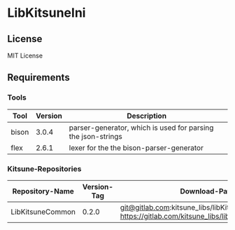 # LibKitsuneIni

## License 

MIT License

## Requirements

### Tools

Tool | Version | Description
--- | --- | ---
bison | 3.0.4 |  parser-generator, which is used for parsing the json-strings
flex | 2.6.1 | lexer for the the bison-parser-generator

### Kitsune-Repositories

Repository-Name | Version-Tag | Download-Path
--- | --- | ---
LibKitsuneCommon | 0.2.0 |  git@gitlab.com:kitsune_libs/libKitsuneCommon.git <br> https://gitlab.com/kitsune_libs/libKitsuneCommon.git

